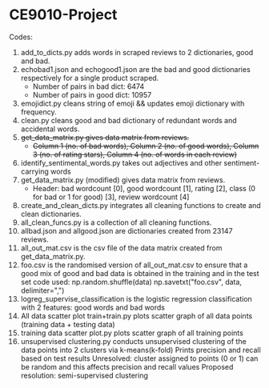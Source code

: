 # CE9010-Project
Codes:
1) add_to_dicts.py adds words in scraped reviews to 2 dictionaries, good and bad.
2) echobad1.json and echogood1.json are the bad and good dictionaries respectively for a single product scraped.
     - Number of pairs in bad dict: 6474
     - Number of pairs in good dict: 10957
3) emojidict.py cleans string of emoji && updates emoji dictionary with frequency.
4) clean.py cleans good and bad dictionary of redundant words and accidental words.
5) ~~get_data_matrix.py gives data matrix from reviews.~~
   * ~~Column 1 (no. of bad words), Column 2 (no. of good words), Column 3 (no. of rating stars), Column 4 (no. of words in each review)~~
6) identify_sentimental_words.py takes out adjectives and other sentiment-carrying words
7) get_data_matrix.py (modified) gives data matrix from reviews.
   * Header: bad wordcount [0], good wordcount [1], rating [2], class (0 for bad or 1 for good) [3], review wordcount [4]
8) create_and_clean_dicts.py integrates all cleaning functions to create and clean dictionaries.
9) all_clean_funcs.py is a collection of all cleaning functions.
10) allbad.json and allgood.json are dictionaries created from 23147 reviews.
11) all_out_mat.csv is the csv file of the data matrix created from get_data_matrix.py.
12) foo.csv is the randomised version of all_out_mat.csv to ensure that a good mix of good and bad data is obtained in the training and in the test set
     code used:
     np.random.shuffle(data)
     np.savetxt("foo.csv", data, delimiter=",")
13) logreg_supervise_classification is the logistic regression classification with 2 features: good words and bad words
14) All data scatter plot train+train.py plots scatter graph of all data points (training data + testing data)
15) training data scatter plot.py plots scatter graph of all training points
16) unsupervised clustering.py conducts unsupervised clustering of the data points into 2 clusters via k-means(k-fold) Prints precision and recall based on test results
          Unresolved: cluster assigned to points (0 or 1) can be random and this affects precision and recall values
          Proposed resolution: semi-supervised clustering

